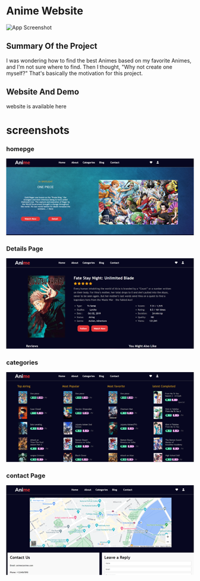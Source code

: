 # Anime Website






![App Screenshot](https://static.vecteezy.com/system/resources/thumbnails/033/662/051/small/cartoon-lofi-young-manga-style-girl-while-listening-to-music-in-the-rain-ai-generative-photo.jpg)

## Summary Of the Project
I was wondering how to find the best Animes based on my favorite Animes, and I'm not sure where to find. Then I thought, "Why not create one myself?" That's basically the motivation for this project.

## Website And Demo
website is available here 

# screenshots
### homepge
![alt text](/readme-SS/Screenshot%202024-02-09%20134750.png)

### Details Page
![alt text](/readme-SS/Screenshot%202024-02-09%20134604.png)

### categories
![alt text](/readme-SS/Screenshot%202024-02-09%20134917.png)

### contact Page
![alt text](/readme-SS/Screenshot%202024-02-09%20135204.png)







